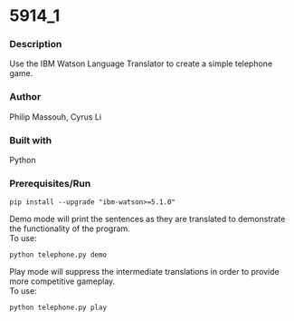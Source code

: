# 5914_1

### Description

Use the IBM Watson Language Translator to create a simple telephone game.

### Author

Philip Massouh, Cyrus Li

### Built with

Python

### Prerequisites/Run

```
pip install --upgrade "ibm-watson>=5.1.0"
```
Demo mode will print the sentences as they are translated to demonstrate the functionality of the program.\
To use: 
```
python telephone.py demo
```

Play mode will suppress the intermediate translations in order to provide more competitive gameplay.\
To use: 
```
python telephone.py play
```
